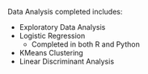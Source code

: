 Data Analysis completed includes:

- Exploratory Data Analysis
- Logistic Regression
  - Completed in both R and Python
- KMeans Clustering
- Linear Discriminant Analysis

